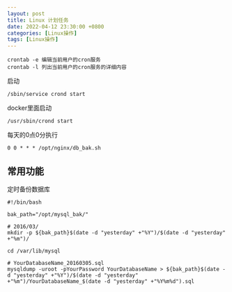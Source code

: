 ```yaml
---
layout: post
title: Linux 计划任务
date: 2022-04-12 23:30:00 +0800
categories: [Linux操作]
tags: [Linux操作]
---
```


```
crontab -e 编辑当前用户的cron服务
crontab -l 列出当前用户的cron服务的详细内容
```

启动

```
/sbin/service crond start
```

docker里面启动

```
/usr/sbin/crond start
```

每天的0点0分执行

```
0 0 * * * /opt/nginx/db_bak.sh
```

## 常用功能

定时备份数据库

```
#!/bin/bash

bak_path="/opt/mysql_bak/"

# 2016/03/
mkdir -p ${bak_path}$(date -d "yesterday" +"%Y")/$(date -d "yesterday" +"%m")/

cd /var/lib/mysql

# YourDatabaseName_20160305.sql
mysqldump -uroot -pYourPassword YourDatabaseName > ${bak_path}$(date -d "yesterday" +"%Y")/$(date -d "yesterday" +"%m")/YourDatabaseName_$(date -d "yesterday" +"%Y%m%d").sql
```
